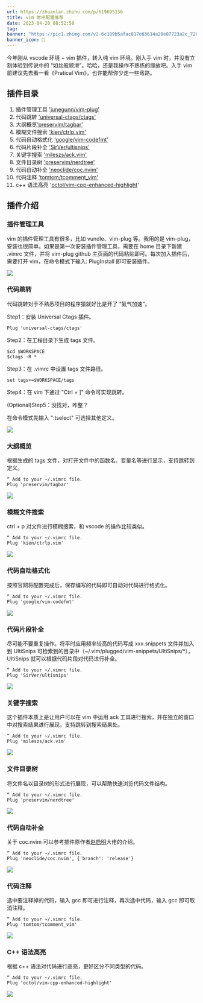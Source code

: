 ```yaml
---
url: https://zhuanlan.zhihu.com/p/619695156
title: vim 常用配置推荐
date: 2023-04-20 08:52:58
tag: 
banner: "https://pic1.zhimg.com/v2-6c189b5afac817e63614a20e87723a2c_720w.jpg?source=172ae18b"
banner_icon: 🔖
---
```

今年刚从 vscode 环境 + vim 插件，转入纯 vim 环境。刚入手 vim 时，并没有立刻体验到传说中的 “如丝般顺滑”。哈哈，还是我操作不熟练的缘故吧。入手 vim 前建议先去看一看《Pratical Vim》，也许能帮你少走一些弯路。

## 插件目录

1.  插件管理工具 ['junegunn/vim-plug'](https://github.com/junegunn/vim-plug)
2.  代码跳转 ['universal-ctags/ctags'](https://github.com/universal-ctags/ctags)
3.  大纲概览[‘preservim/tagbar’](https://github.com/preservim/tagbar)
4.  模糊文件搜索 ['kien/ctrlp.vim'](https://github.com/kien/ctrlp.vim)
5.  代码自动格式化 [‘google/vim-codefmt’](https://github.com/google/vim-codefmt)
6.  代码片段补全 ['SirVer/ultisnips'](https://github.com/SirVer/ultisnips)
7.  关键字搜索 ['mileszs/ack.vim'](https://github.com/mileszs/ack.vim)
8.  文件目录树 ['preservim/nerdtree'](https://github.com/preservim/nerdtree)
9.  代码自动补全 ['neoclide/coc.nvim'](https://github.com/neoclide/coc.nvim)
10.  代码注释 ['tomtom/tcomment_vim'](https://github.com/tomtom/tcomment_vim)
11.  c++ 语法高亮 '[octol/vim-cpp-enhanced-highlight](https://github.com/octol/vim-cpp-enhanced-highlight)'

## 插件介绍

### 插件管理工具

vim 的插件管理工具有很多，比如 vundle、vim-plug 等。我用的是 vim-plug，安装也很简单。如果是第一次安装插件管理工具，需要在 home 目录下新建 .vimrc 文件，并将 vim-plug github 主页面的代码粘贴即可。每次加入插件后，需要打开 vim，在命令模式下输入: PlugInstall 即可安装插件。

![](https://pic1.zhimg.com/v2-9069da134985dce9111d8c922b6d53f0_r.jpg)

### 代码跳转

代码跳转对于不熟悉项目的程序猿就好比是开了 “氮气加速”。

Step1：安装 Universal Ctags 插件。

```
Plug 'universal-ctags/ctags'

```

Step2：在工程目录下生成 tags 文件。

```
$cd $WORKSPACE
$ctags -R *

```

Step3：在 .vimrc 中设置 tags 文件路径。

```
set tags+=$WORKSPACE/tags

```

Step4：在 vim 下通过 "Ctrl + ]" 命令可实现跳转。

(Optional)Step5：没找对，咋整？

在命令模式先输入 ":tselect<CR>" 可选择其他定义。

![](https://pic3.zhimg.com/v2-55a62d646821353d1e5d42eb214dc4fa_r.jpg)

### 大纲概览

根据生成的 tags 文件，对打开文件中的函数名、变量名等进行显示，支持跳转到定义。

```
“ Add to your ~/.vimrc file.
Plug 'preservim/tagbar'

```

![](https://pic3.zhimg.com/v2-8eac71b52268b9202f043bae8e3a4a56_r.jpg)

### 模糊文件搜索

ctrl + p 对文件进行模糊搜索，和 vscode 的操作比较类似。

```
“ Add to your ~/.vimrc file.
Plug 'kien/ctrlp.vim'

```

![](https://pic3.zhimg.com/v2-c8ba153c95f084991d7cbae1fb394546_r.jpg)

### 代码自动格式化

按照官网将配置完成后，保存编写的代码即可自动对代码进行格式化。

```
“ Add to your ~/.vimrc file.
Plug 'google/vim-codefmt'

```

![](https://pic1.zhimg.com/v2-356e7f516b6b228cf73ed2ad99e89124_r.jpg)

### 代码片段补全

尽可能不要重复操作。将平时应用频率较高的代码写成 xxx.snippets 文件并加入到 UltiSnips 可检索到的目录中（~/.vim/plugged/vim-snippets/UltiSnips/*），UltiSnips 就可以根据代码片段对代码进行补全。

```
“ Add to your ~/.vimrc file.
Plug 'SirVer/ultisnips'

```

![](https://pic4.zhimg.com/v2-0f4cb6acbc5e6bf65a8b4ecacf3c6e63_r.jpg)

### 关键字搜索

这个插件本质上是让用户可以在 vim 中运用 ack 工具进行搜索，并在独立的窗口中对搜索结果进行展现，支持跳转到搜索结果处。

```
“ Add to your ~/.vimrc file.
Plug 'mileszs/ack.vim'

```

![](https://pic2.zhimg.com/v2-d5daca3b1c59d917f8b0464dde3c5aa1_r.jpg)

### 文件目录树

将文件名以目录树的形式进行展现，可以帮助快速浏览代码文件结构。

```
“ Add to your ~/.vimrc file.
Plug 'preservim/nerdtree'

```

![](https://pic2.zhimg.com/v2-e57f5a242ca26203664511521138b0d1_r.jpg)

### 代码自动补全

关于 coc.nvim 可以参考插件原作者[赵启明](https://zhuanlan.zhihu.com/p/65524706)大佬的介绍。

```
“ Add to your ~/.vimrc file.
Plug 'neoclide/coc.nvim', {'branch': 'release'}

```

![](https://pic1.zhimg.com/v2-07e287452e5a9ea0817239c0deffe870_r.jpg)

### 代码注释

选中要注释掉的代码，输入 gcc 即可进行注释，再次选中代码，输入 gcc 即可取消注释。

```
“ Add to your ~/.vimrc file.
Plug 'tomtom/tcomment_vim'

```

![](https://pic1.zhimg.com/v2-e954d6509293cffecf0ce3659daa4de8_r.jpg)

### C++ 语法高亮

根据 c++ 语法对代码进行高亮，更好区分不同类型的代码。

```
“ Add to your ~/.vimrc file.
Plug 'octol/vim-cpp-enhanced-highlight'

```

![](https://pic1.zhimg.com/v2-eb5fdf42e3db8006f847a5f758ff4724_r.jpg)